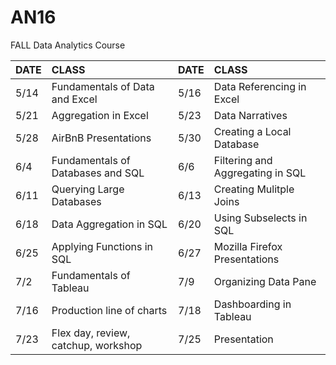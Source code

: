 # AN16
FALL Data Analytics Course


|DATE|CLASS|DATE|CLASS|
|:---|:----|:---|:----|
|5/14|Fundamentals of Data and Excel|5/16|Data Referencing in Excel|
|5/21|Aggregation in Excel|5/23|Data Narratives|
|5/28|AirBnB Presentations|5/30|Creating a Local Database|
|6/4|Fundamentals of Databases and SQL|6/6|Filtering and Aggregating in SQL|
|6/11|Querying Large Databases|6/13|Creating Mulitple Joins|
|6/18|Data Aggregation in SQL|6/20|Using Subselects in SQL|
|6/25|Applying Functions in SQL|6/27|Mozilla Firefox Presentations|
|7/2|Fundamentals of Tableau|7/9|Organizing Data Pane|
|7/16|Production line of charts|7/18|Dashboarding in Tableau|
|7/23|Flex day, review, catchup, workshop|7/25|Presentation|
